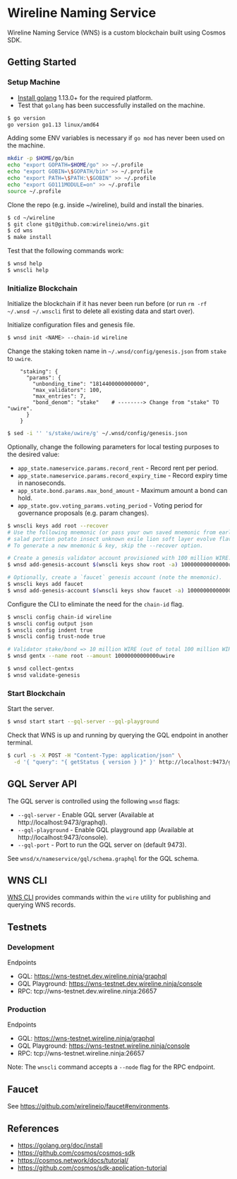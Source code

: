 # Wireline Naming Service

Wireline Naming Service (WNS) is a custom blockchain built using Cosmos SDK.

## Getting Started

### Setup Machine

* [Install golang](https://golang.org/doc/install) 1.13.0+ for the required platform.
* Test that `golang` has been successfully installed on the machine.

```bash
$ go version
go version go1.13 linux/amd64
```

Adding some ENV variables is necessary if `go mod` has never been used on the machine.

```bash
mkdir -p $HOME/go/bin
echo "export GOPATH=$HOME/go" >> ~/.profile
echo "export GOBIN=\$GOPATH/bin" >> ~/.profile
echo "export PATH=\$PATH:\$GOBIN" >> ~/.profile
echo "export GO111MODULE=on" >> ~/.profile
source ~/.profile
```

Clone the repo (e.g. inside ~/wireline), build and install the binaries.

```bash
$ cd ~/wireline
$ git clone git@github.com:wirelineio/wns.git
$ cd wns
$ make install
```

Test that the following commands work:

```bash
$ wnsd help
$ wnscli help
```

### Initialize Blockchain

Initialize the blockchain if it has never been run before (or run `rm -rf ~/.wnsd ~/.wnscli` first to delete all existing data and start over).

Initialize configuration files and genesis file.

```bash
$ wnsd init <NAME> --chain-id wireline
```

Change the staking token name in `~/.wnsd/config/genesis.json` from `stake` to `uwire`.

```
    "staking": {
      "params": {
        "unbonding_time": "1814400000000000",
        "max_validators": 100,
        "max_entries": 7,
        "bond_denom": "stake"    # --------> Change from "stake" TO "uwire".
      }
    }
```

```bash
$ sed -i '' 's/stake/uwire/g' ~/.wnsd/config/genesis.json
```

Optionally, change the following parameters for local testing purposes to the desired value:

* `app_state.nameservice.params.record_rent` - Record rent per period.
* `app_state.nameservice.params.record_expiry_time` - Record expiry time in nanoseconds.
* `app_state.bond.params.max_bond_amount` - Maximum amount a bond can hold.
* `app_state.gov.voting_params.voting_period` - Voting period for governance proposals (e.g. param changes).

```bash
$ wnscli keys add root --recover
# Use the following mnemonic (or pass your own saved mnemonic from earlier runs):
# salad portion potato insect unknown exile lion soft layer evolve flavor hollow emerge celery ankle sponsor easy effort flush furnace life maximum rotate apple
# To generate a new mnemonic & key, skip the --recover option.

# Create a genesis validator account provisioned with 100 million WIRE.
$ wnsd add-genesis-account $(wnscli keys show root -a) 100000000000000uwire

# Optionally, create a `faucet` genesis account (note the mnemonic).
$ wnscli keys add faucet
$ wnsd add-genesis-account $(wnscli keys show faucet -a) 100000000000000uwire
```

Configure the CLI to eliminate the need for the `chain-id` flag.

```bash
$ wnscli config chain-id wireline
$ wnscli config output json
$ wnscli config indent true
$ wnscli config trust-node true

# Validator stake/bond => 10 million WIRE (out of total 100 million WIRE).
$ wnsd gentx --name root --amount 10000000000000uwire

$ wnsd collect-gentxs
$ wnsd validate-genesis
```

### Start Blockchain

Start the server.

```bash
$ wnsd start start --gql-server --gql-playground
```

Check that WNS is up and running by querying the GQL endpoint in another terminal.

```bash
$ curl -s -X POST -H "Content-Type: application/json" \
  -d '{ "query": "{ getStatus { version } }" }' http://localhost:9473/graphql | jq
```

## GQL Server API

The GQL server is controlled using the following `wnsd` flags:

* `--gql-server` - Enable GQL server (Available at http://localhost:9473/graphql).
* `--gql-playground` - Enable GQL playground app (Available at http://localhost:9473/console).
* `--gql-port` - Port to run the GQL server on (default 9473).

See `wnsd/x/nameservice/gql/schema.graphql` for the GQL schema.

## WNS CLI

[WNS CLI](https://github.com/wirelineio/registry-cli) provides commands within the `wire` utility for publishing and querying WNS records.

## Testnets

### Development

Endpoints

* GQL: https://wns-testnet.dev.wireline.ninja/graphql
* GQL Playground: https://wns-testnet.dev.wireline.ninja/console
* RPC: tcp://wns-testnet.dev.wireline.ninja:26657

### Production

Endpoints

* GQL: https://wns-testnet.wireline.ninja/graphql
* GQL Playground: https://wns-testnet.wireline.ninja/console
* RPC: tcp://wns-testnet.wireline.ninja:26657

Note: The `wnscli` command accepts a `--node` flag for the RPC endpoint.

## Faucet

See https://github.com/wirelineio/faucet#environments.

## References

* https://golang.org/doc/install
* https://github.com/cosmos/cosmos-sdk
* https://cosmos.network/docs/tutorial/
* https://github.com/cosmos/sdk-application-tutorial
